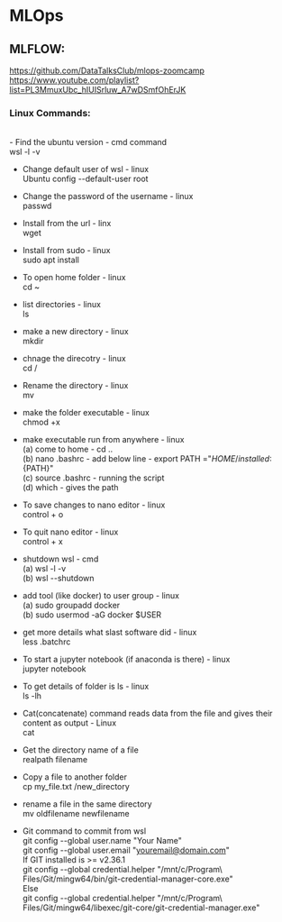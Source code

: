 # MLOps
## MLFLOW:

https://github.com/DataTalksClub/mlops-zoomcamp
https://www.youtube.com/playlist?list=PL3MmuxUbc_hIUISrluw_A7wDSmfOhErJK

### Linux Commands:
<br>
- Find the ubuntu version - cmd command
  <br> wsl -l -v

- Change default user of wsl - linux
  <br> Ubuntu config --default-user root

- Change the password of the username - linux
  <br> passwd <username>

- Install from the url - linx
  <br> wget <url>

- Install from sudo - linux
  <br> sudo apt install <name>

- To open home folder - linux
  <br> cd ~

- list directories - linux
  <br> ls

- make a new directory - linux
  <br> mkdir <folder name>

- chnage the direcotry - linux
  <br> cd <folder-name>/

- Rename the directory - linux
  <br> mv <curren dir name> <new dir name>

- make the folder executable - linux
  <br> chmod +x <dir name>

- make executable run from anywhere - linux
  <br> (a) come to home - cd ..
  <br> (b) nano .bashrc - add below line - export PATH ="${HOME}/installed:${PATH}"
  <br> (c) source .bashrc - running the script
  <br> (d) which <exe name> - gives the path

- To save changes to nano editor - linux
  <br> control + o

- To quit nano editor - linux 
  <br> control + x

- shutdown wsl - cmd
  <br> (a) wsl -l -v
  <br> (b) wsl --shutdown

- add tool (like docker) to user group - linux
   <br> (a) sudo groupadd docker
   <br> (b) sudo usermod -aG docker $USER

- get more details what slast software did - linux
  <br> less .batchrc

- To start a jupyter notebook (if anaconda is there) - linux
  <br>  jupyter notebook

- To get details of folder is ls - linux
  <br> ls -lh


- Cat(concatenate) command reads data from the file and gives their content as output - Linux
  <br> cat <file name>

- Get the directory name of a file 
  <br> realpath filename

- Copy a file to another folder 
  <br> cp my_file.txt /new_directory
  
- rename a file in the same directory
  <br> mv oldfilename newfilename 

- Git command to commit from wsl
  <br> git config --global user.name "Your Name"
  <br> git config --global user.email "youremail@domain.com"
  <br> If GIT installed is >= v2.36.1
  <br>  git config --global credential.helper "/mnt/c/Program\ Files/Git/mingw64/bin/git-credential-manager-core.exe"
  <br> Else
  <br>  git config --global credential.helper "/mnt/c/Program\ Files/Git/mingw64/libexec/git-core/git-credential-manager.exe"
